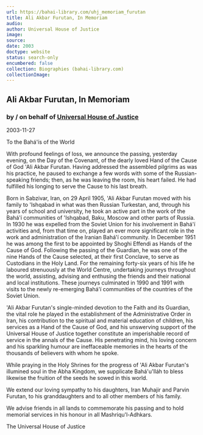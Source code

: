 ```yaml
---
url: https://bahai-library.com/uhj_memoriam_furutan
title: Ali Akbar Furutan, In Memoriam
audio: 
author: Universal House of Justice
image: 
source: 
date: 2003
doctype: website
status: search-only
encumbered: false
collection: Biographies (bahai-library.com)
collectionImage: 
---
```



## Ali Akbar Furutan, In Memoriam

### by / on behalf of [Universal House of Justice](https://bahai-library.com/author/Universal+House+of+Justice)

2003-11-27


To the Bahá'ís of the World  
  
With profound feelings of loss, we announce the passing, yesterday evening, on the Day of the Covenant, of the dearly loved Hand of the Cause of God 'Ali Akbar Furutan. Having addressed the assembled pilgrims as was his practice, he paused to exchange a few words with some of the Russian-speaking friends; then, as he was leaving the room, his heart failed. He had fulfilled his longing to serve the Cause to his last breath.   
  
Born in Sabzivar, Iran, on 29 April 1905, 'Ali Akbar Furutan moved with his family to 'Ishqabad in what was then Russian Turkestan, and, through his years of school and university, he took an active part in the work of the Bahá'í communities of 'Ishqabad, Baku, Moscow and other parts of Russia. In 1930 he was expelled from the Soviet Union for his involvement in Bahá'í activities and, from that time on, played an ever more significant role in the work and administration of the Iranian Bahá'í community. In December 1951 he was among the first to be appointed by Shoghi Effendi as Hands of the Cause of God. Following the passing of the Guardian, he was one of the nine Hands of the Cause selected, at their first Conclave, to serve as Custodians in the Holy Land. For the remaining forty-six years of his life he laboured strenuously at the World Centre, undertaking journeys throughout the world, assisting, advising and enthusing the friends and their national and local institutions. These journeys culminated in 1990 and 1991 with visits to the newly re-emerging Bahá'í communities of the countries of the Soviet Union.   
  
'Ali Akbar Furutan's single-minded devotion to the Faith and its Guardian, the vital role he played in the establishment of the Administrative Order in Iran, his contribution to the spiritual and material education of children, his services as a Hand of the Cause of God, and his unswerving support of the Universal House of Justice together constitute an imperishable record of service in the annals of the Cause. His penetrating mind, his loving concern and his sparkling humour are ineffaceable memories in the hearts of the thousands of believers with whom he spoke.   
  
While praying in the Holy Shrines for the progress of 'Ali Akbar Furutan's illumined soul in the Abha Kingdom, we supplicate Bahá'u'lláh to bless likewise the fruition of the seeds he sowed in this world.   
  
We extend our loving sympathy to his daughters, Iran Muhajir and Parvin Furutan, to his granddaughters and to all other members of his family.   
  
We advise friends in all lands to commemorate his passing and to hold memorial services in his honour in all Mashriqu'l-Adhkars.   
  
The Universal House of Justice